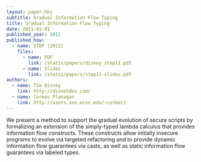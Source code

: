 ```yaml
---
layout: paper.hbs
subtitle: Gradual Information Flow Typing
title: Gradual Information Flow Typing
date: 2011-01-01
published_year: 2011
published_how:
  - name: STOP (2011)
    files:
      - name: PDF
        link: /static/papers/disney_stop11.pdf
      - name: Slides
        link: /static/papers/stop11-slides.pdf
authors:
  - name: Tim Disney
    link: http://disnetdev.com/
  - name: Cormac Flanagan
    link: http://users.soe.ucsc.edu/~cormac/
---
```


We present a method to support the gradual evolution of secure
scripts by formalizing an extension of the simply-typed lambda
calculus that provides information flow constructs. These constructs
allow initially insecure programs to evolve via targeted refactoring
and to provide dynamic information flow guarantees via casts, as well
as static information flow guarantees via labeled types.
